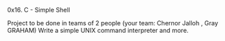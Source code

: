 0x16. C - Simple Shell

Project to be done in teams of 2 people (your team: Chernor Jalloh , Gray GRAHAM)
Write a simple UNIX command interpreter and more.
